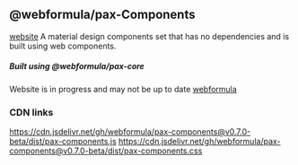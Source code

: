 ## @webformula/pax-Components
[website](http://components.webformula.io/)
A material design components set that has no dependencies and is built using web components.


##### Built using @webformula/pax-core
Website is in progress and may not be up to date
[webformula](http://webformula.io/)

### CDN links
https://cdn.jsdelivr.net/gh/webformula/pax-components@v0.7.0-beta/dist/pax-components.js
https://cdn.jsdelivr.net/gh/webformula/pax-components@v0.7.0-beta/dist/pax-components.css

